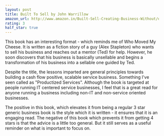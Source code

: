 ```yaml
---
layout: post
title: Built To Sell by John Warrillow
amazon_url: http://www.amazon.in/Built-Sell-Creating-Business-Without/dp/1591845823/ref=sr_1_1?ie=UTF8&qid=1484076764&sr=8-1&keywords=built+to+sell
rating: 3
half_star: true
---
```


This book has an interesting format - which reminds me of Who Moved My Cheese.
It is written as a fiction story of a guy (Alex Stapleton) who wants to sell his
business and reaches out a mentor (Ted) for help. However, he soon discovers
that his business is basically unsellable and begins a transformation of his
business into a sellable one guided by Ted.

Despite the title, the lessons imparted are general principles towards building
a cash flow positive, scalable service business. Something I've seen called as "Productized Services". Although the book is targeted at people running
IT centered service businesses, I feel that is a great read for anyone running
a business including non-IT and non-service oriented businesses.

The positive in this book, which elevates it from being a regular 3 star generic business
book is the style which it is written - it ensures that it is an engaging read.
The negative of this book which prevents it from getting 4 stars is that
the advice is a little too general. But it still serves as a useful reminder on what
is important to focus on.
